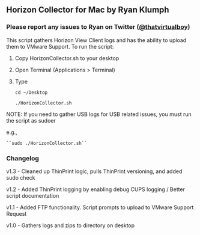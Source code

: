 ## Horizon Collector for Mac by Ryan Klumph
### Please report any issues to Ryan on Twitter ([@thatvirtualboy](http://twitter.com/thatvirtualboy))


This script gathers Horizon View Client logs and has the ability to upload them to VMware Support. To run the script:

1. Copy HorizonCollector.sh to your desktop
2. Open Terminal (Applications > Terminal)
3. Type   

      ``cd ~/Desktop``
      
      ``./HorizonCollector.sh``

 NOTE: If you need to gather USB logs for USB related issues, you must run the script as sudoer

 e.g., 

    ``sudo ./HorizonCollector.sh``

### Changelog

v1.3 - Cleaned up ThinPrint logic, pulls ThinPrint versioning, and added sudo check 

v1.2 - Added ThinPrint logging by enabling debug CUPS logging / Better script documentation

v1.1 - Added FTP functionality. Script prompts to upload to VMware Support Request

v1.0 - Gathers logs and zips to directory on desktop

